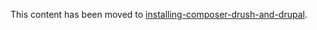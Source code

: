 This content has been moved to [installing-composer-drush-and-drupal](installing-composer-drush-and-drupal.md).
